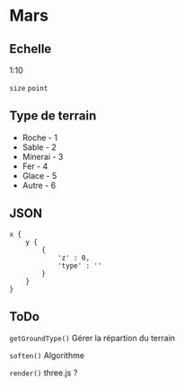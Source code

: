 Mars
===

Echelle
---

1:10

`size`
`point`

Type de terrain
---

* Roche - 1
* Sable - 2
* Minerai - 3
* Fer - 4
* Glace - 5
* Autre - 6

JSON
---

	x {
		y {
			{
				'z' : 0,
				'type' : ''
			}
		}
	}

ToDo
---

`getGroundType()`
Gérer la répartion du terrain

`soften()`
Algorithme

`render()`
three.js ?